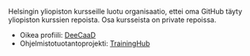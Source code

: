 Helsingin yliopiston kursseille luotu organisaatio, ettei oma GitHub täyty yliopiston kurssien repoista. Osa kursseista on private repoissa.  

* Oikea profiili: [DeeCaaD](https://github.com/DeeCaaD)
* Ohjelmistotuotantoprojekti: [TrainingHub](https://github.com/ohtutraininghub/traininghub)
